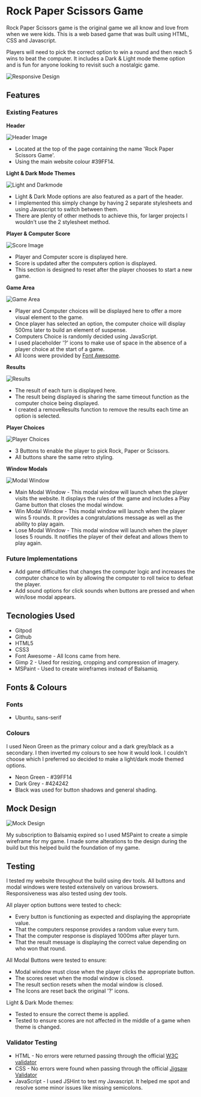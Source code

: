 # Rock Paper Scissors Game

Rock Paper Scissors game is the original game we all know and love from when we were kids. This is a web based game that was built using HTML, CSS and Javascript. 

Players will need to pick the correct option to win a round and then reach 5 wins to beat the computer. It includes a Dark & Light mode theme option and is fun for anyone looking to revisit such a nostalgic game.

![Responsive Design](https://garys007.github.io/Project-2/assets/images/responsive.png)

## Features

### Existing Features

**Header**

![Header Image](https://garys007.github.io/Project-2/assets/images/header.png)

- Located at the top of the page containing the name 'Rock Paper Scissors Game'.
- Using the main website colour #39FF14.

**Light & Dark Mode Themes**

![Light and Darkmode](https://garys007.github.io/Project-2/assets/images/header.png)

- Light & Dark Mode options are also featured as a part of the header.
- I implemented this simply change by having 2 separate stylesheets and using Javascript to switch between them. 
- There are plenty of other methods to achieve this, for larger projects I wouldn't use the 2 stylesheet method. 

**Player & Computer Score**

![Score Image](https://garys007.github.io/Project-2/assets/images/scores.png)

- Player and Computer score is displayed here. 
- Score is updated after the computers option is displayed.
- This section is designed to reset after the player chooses to start a new game.

**Game Area**

![Game Area](https://garys007.github.io/Project-2/assets/images/game-area.png)

- Player and Computer choices will be displayed here to offer a more visual element to the game.
- Once player has selected an option, the computer choice will display 500ms later to build an element of suspense.
- Computers Choice is randomly decided using JavaScript.
- I used placeholder '?' icons to make use of space in the absence of a player choice at the start of a game.
- All Icons were provided by [Font Awesome](https://fontawesome.com/icons).

**Results**

![Results](https://garys007.github.io/Project-2/assets/images/results.png)

- The result of each turn is displayed here.
- The result being displayed is sharing the same timeout function as the computer choice being displayed. 
- I created a removeResults function to remove the results each time an option is selected.

**Player Choices**

![Player Choices](https://garys007.github.io/Project-2/assets/images/options.png)

- 3 Buttons to enable the player to pick Rock, Paper or Scissors. 
- All buttons share the same retro styling.

**Window Modals**

![Modal Window](https://garys007.github.io/Project-2/assets/images/modal.png)

- Main Modal Window - This modal window will launch when the player visits the website. It displays the rules of the game and includes a Play Game button that closes the modal window.
- Win Modal Window - This modal window will launch when the player wins 5 rounds. It provides a congratulations message as well as the ability to play again.
- Lose Modal Window - This modal window will launch when the player loses 5 rounds. It notifies the player of their defeat and allows them to play again.

### Future Implementations

- Add game difficulties that changes the computer logic and increases the computer chance to win by allowing the computer to roll twice to defeat the player.
- Add sound options for click sounds when buttons are pressed and when win/lose modal appears.

## Tecnologies Used

- Gitpod
- Github
- HTML5
- CSS3
- Font Awesome - All Icons came from here.
- Gimp 2 - Used for resizing, cropping and compression of imagery.
- MSPaint - Used to create wireframes instead of Balsamiq.

## Fonts & Colours

### Fonts

- Ubuntu, sans-serif

### Colours

I used Neon Green as the primary colour and a dark grey/black as a secondary. I then inverted my colours to see how it would look. I couldn't choose which I preferred so decided to make a light/dark mode themed options.

- Neon Green - #39FF14
- Dark Grey - #424242
- Black was used for button shadows and general shading.

## Mock Design

![Mock Design](https://garys007.github.io/Project-2/assets/images/mock.png)

My subscription to Balsamiq expired so I used MSPaint to create a simple wireframe for my game. I made some alterations to the design during the build but this helped build the foundation of my game.


## Testing

I tested my website throughout the build using dev tools. All buttons and modal windows were tested extensively on various browsers. Responsiveness was also tested using dev tools. 

All player option buttons were tested to check:

- Every button is functioning as expected and displaying the appropriate value.
- That the computers response provides a random value every turn.
- That the computer response is displayed 1000ms after player turn.
- That the result message is displaying the correct value depending on who won that round.

All Modal Buttons were tested to ensure:

- Modal window must close when the player clicks the appropriate button.
- The scores reset when the modal window is closed.
- The result section resets when the modal window is closed.
- The Icons are reset back the original '?' icons.

Light & Dark Mode themes:

- Tested to ensure the correct theme is applied.
- Tested to ensure scores are not affected in the middle of a game when theme is changed.



### Validator Testing

- HTML - No errors were returned passing through the official [W3C validator](https://validator.w3.org/nu/?doc=https%3A%2F%2Fgarys007.github.io%2FProject-2%2F)
- CSS - No errors were found when passing through the official [Jigsaw Validator](https://jigsaw.w3.org/css-validator/validator?uri=https%3A%2F%2Fgarys007.github.io%2FProject-2%2F&profile=css3svg&usermedium=all&warning=1&vextwarning=&lang=en)
- JavaScript - I used JSHint to test my Javascript. It helped me spot and resolve some minor issues like missing semicolons.
